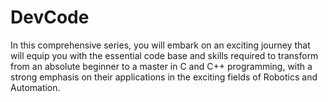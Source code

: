 # DevCode
In this comprehensive series, you will embark on an exciting journey that will equip you with the essential code base and skills required to transform from an absolute beginner to a master in C and C++ programming, with a strong emphasis on their applications in the exciting fields of Robotics and Automation. 
